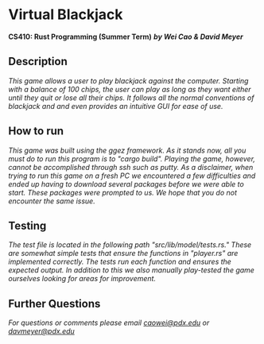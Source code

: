 # Virtual Blackjack
**CS410: Rust Programming (Summer Term)**
***by Wei Cao & David Meyer***

## Description
*This game allows a user to play blackjack against the computer. Starting with a balance of 100 chips, the user can play as long as they want either until they quit or lose all their chips. It follows all the normal conventions of blackjack and and even provides an intuitive GUI for ease of use.*

## How to run
*This game was built using the ggez framework. As it stands now, all you must do to run this program is to "cargo build". Playing the game, however, cannot be accomplished through ssh such as putty. As a disclaimer, when trying to run this game on a fresh PC we encountered a few difficulties and ended up having to download several packages before we were able to start. These packages were prompted to us. We hope that you do not encounter the same issue.*

## Testing
*The test file is located in the following path "src/lib/model/tests.rs." These are somewhat simple tests that ensure the functions in "player.rs" are implemented correctly. The tests run each function and ensures the expected output. In addition to this we also manually play-tested the game ourselves looking for areas for improvement.*

## Further Questions
*For questions or comments please email caowei@pdx.edu or davmeyer@pdx.edu*